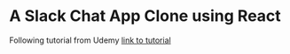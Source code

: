 # A Slack Chat App Clone using React

Following tutorial from Udemy [link to tutorial](https://github.com/riceball1/react-slack-clone.git)